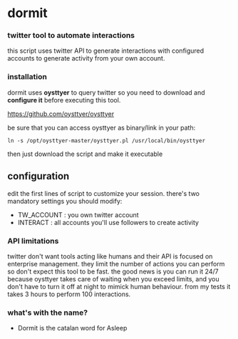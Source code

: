# dormit
### twitter tool to automate interactions ###

this script uses twitter API to generate interactions with configured accounts to generate activity from your own account.

### installation ###
dormit uses **oysttyer** to query twitter so you need to download and **configure it** before executing this tool.

https://github.com/oysttyer/oysttyer

be sure that you can access oysttyer as binary/link in your path:

    ln -s /opt/oysttyer-master/oysttyer.pl /usr/local/bin/oysttyer

then just download the script and make it executable

## configuration ##
edit the first lines of script to customize your session.
there's two mandatory settings you should modify:
* TW_ACCOUNT : you own twitter account
* INTERACT : all accounts you'll use followers to create activity

### API limitations ###
twitter don't want tools acting like humans and their API is focused on enterprise management.
they limit the number of actions you can perform so don't expect this tool to be fast.
the good news is you can run it 24/7 because oysttyer takes care of waiting when you exceed limits, and you don't have to turn it off at night to mimick human behaviour.
from my tests it takes 3 hours to perform 100 interactions.


### what's with the name? ###
* Dormit is the catalan word for Asleep
